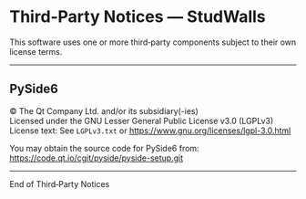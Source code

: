 # Third‑Party Notices — StudWalls

This software uses one or more third‑party components subject to their own license terms.

---

## PySide6
© The Qt Company Ltd. and/or its subsidiary(-ies)  
Licensed under the GNU Lesser General Public License v3.0 (LGPLv3)  
License text: See `LGPLv3.txt` or <https://www.gnu.org/licenses/lgpl-3.0.html>

You may obtain the source code for PySide6 from:  
<https://code.qt.io/cgit/pyside/pyside-setup.git>

---

End of Third‑Party Notices
